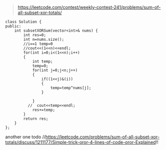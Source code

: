 >https://leetcode.com/contest/weekly-contest-241/problems/sum-of-all-subset-xor-totals/

```
class Solution {
public:
    int subsetXORSum(vector<int>& nums) {
        int res=0;
        int n=nums.size();
        //i==1 temp=0 
        //cout<<(1<<n)<<endl;
        for(int i=0;i<(1<<n);i++)
        {
            int temp;
            temp=0;
            for(int j=0;j<n;j++)
            {
                if((1<<j)&(i))
                {
                    temp=temp^nums[j];   
                }
                  
            }
          //  cout<<temp<<endl;
            res+=temp;
        }
        return res;
    }
};
```
another one todo
//https://leetcode.com/problems/sum-of-all-subset-xor-totals/discuss/1211177/Simple-trick-oror-4-lines-of-code-oror-Explained!!